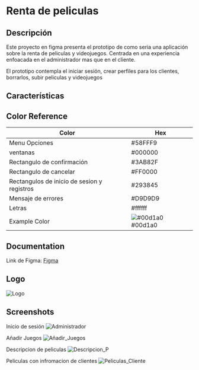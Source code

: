 
# Renta de peliculas




## Descripción

Este proyecto en figma presenta el prototipo de como seria una aplicación sobre la renta de peliculas y videojuegos. Centrada en una experiencia enfoacada en el administrador mas que en el cliente.

El prototipo contempla el iniciar sesión, crear perfiles para los clientes, borrarlos, subir peliculas y videojuegos 



## Características
## Color Reference

| Color             | Hex                                                                |
| ----------------- | ------------------------------------------------------------------ |
|Menu Opciones| #58FFF9|
|ventanas | #000000 |
| Rectangulo de confirmación | #3AB82F|
| Rectangulo de cancelar | #FF0000 |
| Rectangulos de inicio de sesion y registros| #293845|
|Mensaje de errores| #D9D9D9 |
|Letras| #ffffff |
| Example Color | ![#00d1a0](https://via.placeholder.com/10/00b48a?text=+) #00d1a0 |


## Documentation


Link de Figma:
[Figma](https://www.figma.com/design/yuJ8dxaNN1hr3KvEscROCE/Untitled?node-id=0-1&p=f&t=eXOziHhw8glnU2TQ-0)



## Logo

![Logo](https://github.com/user-attachments/assets/a3caec44-2b3c-42de-a62b-e7caf25260ac)



## Screenshots

Inicio de sesión
![Administrador](https://github.com/user-attachments/assets/a1eeb306-8179-48f1-9437-718c955e79fa)




Añadir Juegos
![Añadir_Juegos](https://github.com/user-attachments/assets/427a9dc3-8299-4989-ab5f-87a7da27372f)




Descripcion de peliculas
![Descripcion_P](https://github.com/user-attachments/assets/af2ab1cc-0b2f-4399-9c7e-78e7dafaec5c)




Peliculas con infromacion de clientes
![Peliculas_Cliente](https://github.com/user-attachments/assets/440c3eda-2c24-47b6-a798-6d685b69a999)
